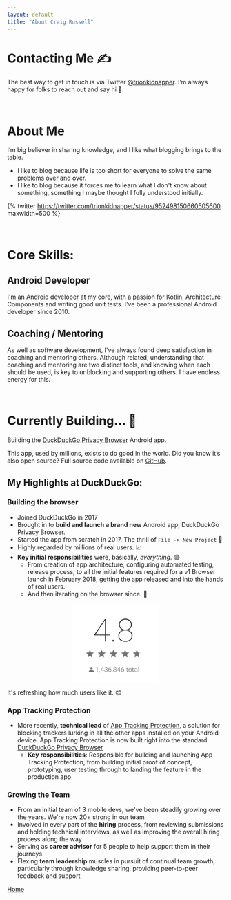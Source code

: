 ```yaml
---
layout: default
title: "About Craig Russell"
---
```



# Contacting Me ✍️
The best way to get in touch is via Twitter [@trionkidnapper](https://twitter.com/trionkidnapper). I’m always happy for folks to reach out and say hi 👋.

<br/>

# About Me
I’m big believer in sharing knowledge, and I like what blogging brings to the table. 
  - I like to blog because life is too short for everyone to solve the same problems over and over.
  - I like to blog because it forces me to learn what I don't know about something, something I maybe thought I fully understood initially.

{% twitter https://twitter.com/trionkidnapper/status/952498150660505600 maxwidth=500 %}

<br/>

# Core Skills: 

## Android Developer
I'm an Android developer at my core, with a passion for Kotlin, Architecture Components and writing good unit tests. I've been a professional Android developer since 2010.

## Coaching / Mentoring
As well as software development, I've always found deep satisfaction in coaching and mentoring others. Although related, understanding that coaching and mentoring are two distinct tools, and knowing when each should be used, is key to unblocking and supporting others. I have endless energy for this.    

<br/>

# Currently Building... 🚧
Building the [DuckDuckGo Privacy Browser](https://play.google.com/store/apps/details?id=com.duckduckgo.mobile.android) Android app.

This app, used by millions, exists to do good in the world. Did you know it’s also open source? Full source code available on [GitHub](https://github.com/duckduckgo/android).


## My Highlights at DuckDuckGo:

### Building the browser
  - Joined DuckDuckGo in 2017
  - Brought in to **build and launch a brand new** Android app, DuckDuckGo Privacy Browser. 
  - Started the app from scratch in 2017. The thrill of `File -> New Project` 🎉
  - Highly regarded by millions of real users. 📈
  - **Key initial responsibilities** were, basically, _everything_. 😅
    - From creation of app architecture, configuring automated testing, release process, to all the initial features required for a v1 Browser launch in February 2018, getting the app released and into the hands of real users. 
    - And then iterating on the browser since. 🔁

<img 
    src="/images/ddg-privacy-browser-rating-2022-01-04.png" 
    alt="4.8 Play Store app rating, with almost 1.5 million reviews" width=200
    style="
        display: block;
        margin-left: auto;
        margin-right: auto;
    "
/>

It's refreshing how much users like it. 😍

### App Tracking Protection
- More recently, **technical lead** of [App Tracking Protection](https://spreadprivacy.com/introducing-app-tracking-protection/), a solution for blocking trackers lurking in all the other apps installed on your Android device. App Tracking Protection is now built right into the standard [DuckDuckGo Privacy Browser](https://play.google.com/store/apps/details?id=com.duckduckgo.mobile.android)
    - **Key responsibilities**: Responsible for building and launching App Tracking Protection, from building initial proof of concept, prototyping, user testing through to landing the feature in the production app

### Growing the Team
- From an initial team of 3 mobile devs, we've been steadily growing over the years. We're now 20+ strong in our team
- Involved in every part of the **hiring** process, from reviewing submissions and holding technical interviews, as well as improving the overall hiring process along the way
- Serving as **career advisor** for 5 people to help support them in their journeys
- Flexing **team leadership** muscles in pursuit of continual team growth, particularly through knowledge sharing, providing peer-to-peer feedback and support
    

<a href='{{site.url}}/'>Home</a>
  
   